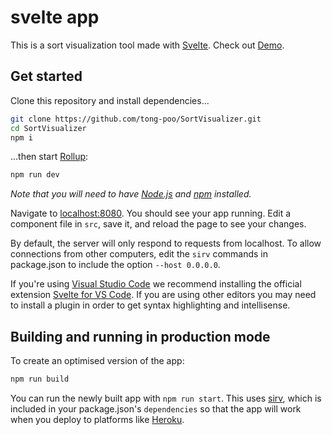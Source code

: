 # svelte app

This is a sort visualization tool made with [Svelte](https://svelte.dev). Check out [Demo](http://ayayatuya.html.xdomain.jp/).

## Get started

Clone this repository and install dependencies...

```bash
git clone https://github.com/tong-poo/SortVisualizer.git
cd SortVisualizer
npm i
```

...then start [Rollup](https://rollupjs.org):

```bash
npm run dev
```

_Note that you will need to have [Node.js](https://nodejs.org) and [npm](https://docs.npmjs.com/downloading-and-installing-node-js-and-npm) installed._

Navigate to [localhost:8080](http://localhost:8080). You should see your app running. Edit a component file in `src`, save it, and reload the page to see your changes.

By default, the server will only respond to requests from localhost. To allow connections from other computers, edit the `sirv` commands in package.json to include the option `--host 0.0.0.0`.

If you're using [Visual Studio Code](https://code.visualstudio.com/) we recommend installing the official extension [Svelte for VS Code](https://marketplace.visualstudio.com/items?itemName=svelte.svelte-vscode). If you are using other editors you may need to install a plugin in order to get syntax highlighting and intellisense.

## Building and running in production mode

To create an optimised version of the app:

```bash
npm run build
```

You can run the newly built app with `npm run start`. This uses [sirv](https://github.com/lukeed/sirv), which is included in your package.json's `dependencies` so that the app will work when you deploy to platforms like [Heroku](https://heroku.com).
